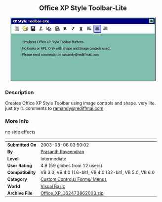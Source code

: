 ﻿<div align="center">

## Office XP Style Toolbar\-Lite

<img src="PIC20038631929146.jpg">
</div>

### Description

Creates Office XP Style Toolbar using image controls and shape. very lite. just try it. comments to ramandy@rediffmai.com
 
### More Info
 
no side effects


<span>             |<span>
---                |---
**Submitted On**   |2003-08-06 03:50:02
**By**             |[Prasanth Raveendran](https://github.com/Planet-Source-Code/PSCIndex/blob/master/ByAuthor/prasanth-raveendran.md)
**Level**          |Intermediate
**User Rating**    |4.9 (59 globes from 12 users)
**Compatibility**  |VB 3\.0, VB 4\.0 \(16\-bit\), VB 4\.0 \(32\-bit\), VB 5\.0, VB 6\.0
**Category**       |[Custom Controls/ Forms/  Menus](https://github.com/Planet-Source-Code/PSCIndex/blob/master/ByCategory/custom-controls-forms-menus__1-4.md)
**World**          |[Visual Basic](https://github.com/Planet-Source-Code/PSCIndex/blob/master/ByWorld/visual-basic.md)
**Archive File**   |[Office\_XP\_162473862003\.zip](https://github.com/Planet-Source-Code/prasanth-raveendran-office-xp-style-toolbar-lite__1-47444/archive/master.zip)








